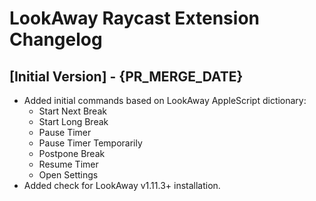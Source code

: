 # LookAway Raycast Extension Changelog

## [Initial Version] - {PR_MERGE_DATE}

- Added initial commands based on LookAway AppleScript dictionary:
    - Start Next Break
    - Start Long Break
    - Pause Timer
    - Pause Timer Temporarily
    - Postpone Break
    - Resume Timer
    - Open Settings
- Added check for LookAway v1.11.3+ installation.
